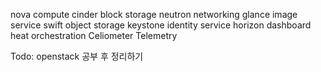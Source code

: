 

nova 
    compute
cinder 
    block storage
neutron 
    networking
glance 
    image service
swift 
    object storage
keystone 
    identity service
horizon 
    dashboard
heat
    orchestration
Celiometer
    Telemetry


Todo: openstack 공부 후 정리하기



